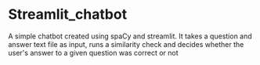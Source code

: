 # Streamlit_chatbot
A simple chatbot created using spaCy and streamlit. It takes a question and answer text file as input, runs a similarity check and decides whether the user's answer to a given question was correct or not
